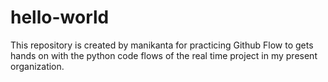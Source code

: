 # hello-world
This repository is created by manikanta for practicing Github Flow to gets hands on with the python code flows of the real time project in my present organization.

